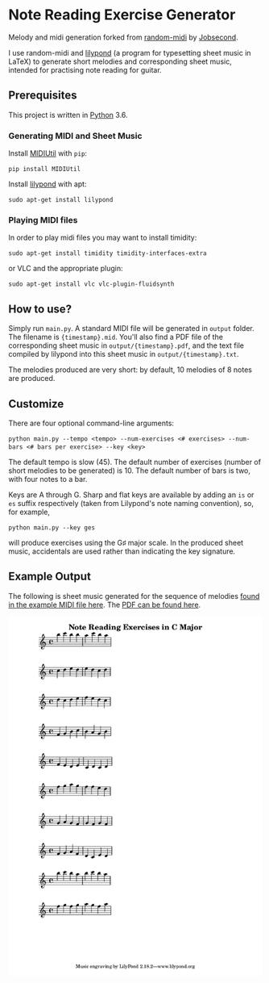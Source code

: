 # Note Reading Exercise Generator

Melody and midi generation forked from [random-midi](https://github.com/Jobsecond/random-midi) by [Jobsecond](https://github.com/Jobsecond).

I use random-midi and [lilypond](http://lilypond.org/) (a program for typesetting sheet music in LaTeX) to generate short melodies and corresponding sheet music, intended for practising note reading for guitar.

## Prerequisites
This project is written in [Python](https://www.python.org/) 3.6.

### Generating MIDI and Sheet Music

Install [MIDIUtil](https://github.com/MarkCWirt/MIDIUtil) with `pip`:

```console
pip install MIDIUtil
```

Install [lilypond](http://lilypond.org/) with apt:

```console
sudo apt-get install lilypond
```

### Playing MIDI files

In order to play midi files you may want to install timidity:

```console
sudo apt-get install timidity timidity-interfaces-extra
```

or VLC and the appropriate plugin:


```console
sudo apt-get install vlc vlc-plugin-fluidsynth
```

## How to use?
Simply run `main.py`. A standard MIDI file will be generated in `output` folder. The filename is `{timestamp}.mid`. You'll also find a PDF file of the corresponding sheet music in `output/{timestamp}.pdf`, and the text file compiled by lilypond into this sheet music in `output/{timestamp}.txt`.

The melodies produced are very short: by default, 10 melodies of 8 notes are produced.

## Customize

There are four optional command-line arguments:

```console
python main.py --tempo <tempo> --num-exercises <# exercises> --num-bars <# bars per exercise> --key <key>
```

The default tempo is slow (45). The default number of exercises (number of short melodies to be generated) is 10. The default number of bars is two, with four notes to a bar.

Keys are A through G. Sharp and flat keys are available by adding an `is` or `es` suffix respectively (taken from Lilypond's note naming convention), so, for example,

```console
python main.py --key ges
```

will produce exercises using the G♯ major scale. In the produced sheet music, accidentals are used rather than indicating the key signature.

## Example Output

The following is sheet music generated for the sequence of melodies [found in the example MIDI file here](https://github.com/grey-area/note-reading-exercise/blob/master/examples/example.mid?raw=true). The [PDF can be found here](https://github.com/grey-area/note-reading-exercise/blob/master/examples/example.pdf?raw=true).

![Example sheet music](./examples/example.png)
